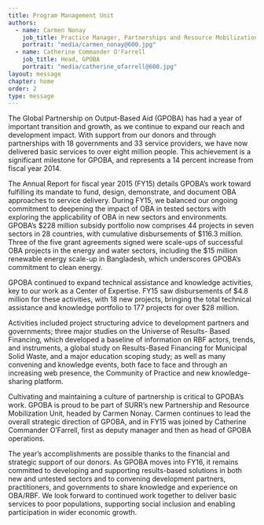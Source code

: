 ```yaml
---
title: Program Management Unit
authors:
  - name: Carmen Nonay
    job_title: Practice Manager, Partnerships and Resource Mobilization, GPSURR
    portrait: "media/carmen_nonay@600.jpg"
  - name: Catherine Commander O'Farrell
    job_title: Head, GPOBA
    portrait: "media/catherine_ofarrell@600.jpg"
layout: message
chapter: home
order: 2
type: message
---
```


The Global Partnership on Output-Based Aid (GPOBA) has had a year of important transition and growth, as we continue to expand our reach and development impact. With support from our donors and through partnerships with 18 governments and 33 service providers, we have now delivered basic services to over eight million people. This achievement is a significant milestone for GPOBA, and represents a 14 percent increase from fiscal year 2014.

The Annual Report for fiscal year 2015 (FY15) details GPOBA’s work toward fulfilling its mandate to fund, design, demonstrate, and document OBA approaches to service delivery. During FY15, we balanced our ongoing commitment to deepening the impact of OBA in tested sectors with exploring the applicability of OBA in new sectors and environments. GPOBA’s $228 million subsidy portfolio now comprises 44 projects in seven sectors in 28 countries, with cumulative disbursements of $116.3 million. Three of the five grant agreements signed were scale-ups of successful OBA projects in the energy and water sectors, including the $15 million renewable energy scale-up in Bangladesh, which underscores GPOBA’s commitment to clean energy.

GPOBA continued to expand technical assistance and knowledge activities, key to our work as a Center of Expertise. FY15 saw disbursements of $4.8 million for these activities, with 18 new projects, bringing the total technical assistance and knowledge portfolio to 177 projects for over $28 million.

Activities included project structuring advice to development partners and governments; three major studies on the Universe of Results- Based Financing, which developed a baseline of information on RBF actors, trends, and instruments, a global study on Results-Based Financing for Municipal Solid Waste, and a major education scoping study; as well as many convening and knowledge events, both face to face and through an increasing web presence, the Community of Practice and new knowledge-sharing platform.

Cultivating and maintaining a culture of partnership is critical to GPOBA’s work. GPOBA is proud to be part of SURR’s new Partnership and Resource Mobilization Unit, headed by Carmen Nonay. Carmen continues to lead the overall strategic direction of GPOBA, and in FY15 was joined by Catherine Commander O’Farrell, first as deputy manager and then as head of GPOBA operations.

The year’s accomplishments are possible thanks to the financial and strategic support of our donors. As GPOBA moves into FY16, it remains committed to developing and supporting results-based solutions in both new and untested sectors and to convening development partners, practitioners, and governments to share knowledge and experience on OBA/RBF. We look forward to continued work together to deliver basic services to poor populations, supporting social inclusion and enabling participation in wider economic growth.
